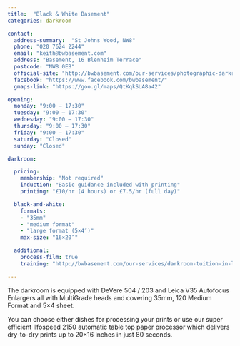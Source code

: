 ```yaml
---
title:  "Black & White Basement"
categories: darkroom

contact:
  address-summary:  "St Johns Wood, NW8"
  phone: "020 7624 2244"
  email: "keith@bwbasement.com"
  address: "Basement, 16 Blenheim Terrace"
  postcode: "NW8 0EB"
  official-site: "http://bwbasement.com/our-services/photographic-darkroom-hire/"
  facebook: "https://www.facebook.com/bwbasement/"
  gmaps-link: "https://goo.gl/maps/QtKqkSUA8a42"

opening:
  monday: "9:00 – 17:30"
  tuesday: "9:00 – 17:30"
  wednesday: "9:00 – 17:30"
  thursday: "9:00 – 17:30"
  friday: "9:00 – 17:30"
  saturday: "Closed"
  sunday: "Closed"

darkroom:

  pricing:
    membership: "Not required"
    induction: "Basic guidance included with printing"
    printing: "£10/hr (4 hours) or £7.5/hr (full day)"

  black-and-white:
    formats:
    - "35mm"
    - "medium format"
    - "large format (5×4″)"
    max-size: "16×20″"

  additional:
    process-film: true
    training: "http://bwbasement.com/our-services/darkroom-tuition-in-london/"

---
```


The darkroom is equipped with DeVere 504 / 203 and Leica V35 Autofocus Enlargers all with MultiGrade heads and covering 35mm, 120 Medium Format and 5×4 sheet.

You can choose either dishes for processing  your prints or use our super efficient Ilfospeed 2150 automatic table top paper processor which delivers dry-to-dry prints up to 20×16 inches in just 80 seconds.
